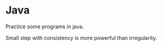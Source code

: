 # Java
Practice some programs in java.

Small step with consistency is more powerful than irregularity.
